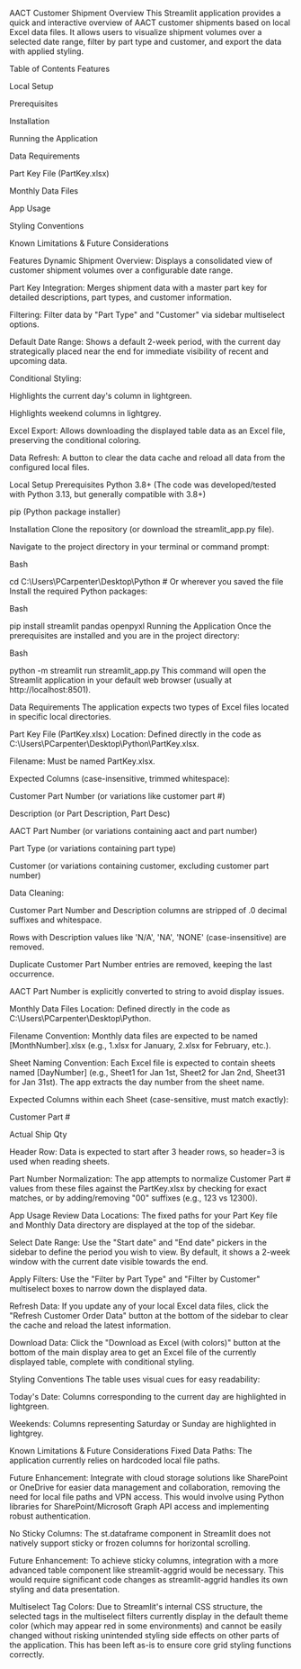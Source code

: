 AACT Customer Shipment Overview
This Streamlit application provides a quick and interactive overview of AACT customer shipments based on local Excel data files. It allows users to visualize shipment volumes over a selected date range, filter by part type and customer, and export the data with applied styling.

Table of Contents
Features

Local Setup

Prerequisites

Installation

Running the Application

Data Requirements

Part Key File (PartKey.xlsx)

Monthly Data Files

App Usage

Styling Conventions

Known Limitations & Future Considerations

Features
Dynamic Shipment Overview: Displays a consolidated view of customer shipment volumes over a configurable date range.

Part Key Integration: Merges shipment data with a master part key for detailed descriptions, part types, and customer information.

Filtering: Filter data by "Part Type" and "Customer" via sidebar multiselect options.

Default Date Range: Shows a default 2-week period, with the current day strategically placed near the end for immediate visibility of recent and upcoming data.

Conditional Styling:

Highlights the current day's column in lightgreen.

Highlights weekend columns in lightgrey.

Excel Export: Allows downloading the displayed table data as an Excel file, preserving the conditional coloring.

Data Refresh: A button to clear the data cache and reload all data from the configured local files.

Local Setup
Prerequisites
Python 3.8+ (The code was developed/tested with Python 3.13, but generally compatible with 3.8+)

pip (Python package installer)

Installation
Clone the repository (or download the streamlit_app.py file).

Navigate to the project directory in your terminal or command prompt:

Bash

cd C:\Users\PCarpenter\Desktop\Python # Or wherever you saved the file
Install the required Python packages:

Bash

pip install streamlit pandas openpyxl
Running the Application
Once the prerequisites are installed and you are in the project directory:

Bash

python -m streamlit run streamlit_app.py
This command will open the Streamlit application in your default web browser (usually at http://localhost:8501).

Data Requirements
The application expects two types of Excel files located in specific local directories.

Part Key File (PartKey.xlsx)
Location: Defined directly in the code as C:\Users\PCarpenter\Desktop\Python\PartKey.xlsx.

Filename: Must be named PartKey.xlsx.

Expected Columns (case-insensitive, trimmed whitespace):

Customer Part Number (or variations like customer part #)

Description (or Part Description, Part Desc)

AACT Part Number (or variations containing aact and part number)

Part Type (or variations containing part type)

Customer (or variations containing customer, excluding customer part number)

Data Cleaning:

Customer Part Number and Description columns are stripped of .0 decimal suffixes and whitespace.

Rows with Description values like 'N/A', 'NA', 'NONE' (case-insensitive) are removed.

Duplicate Customer Part Number entries are removed, keeping the last occurrence.

AACT Part Number is explicitly converted to string to avoid display issues.

Monthly Data Files
Location: Defined directly in the code as C:\Users\PCarpenter\Desktop\Python.

Filename Convention: Monthly data files are expected to be named [MonthNumber].xlsx (e.g., 1.xlsx for January, 2.xlsx for February, etc.).

Sheet Naming Convention: Each Excel file is expected to contain sheets named [DayNumber] (e.g., Sheet1 for Jan 1st, Sheet2 for Jan 2nd, Sheet31 for Jan 31st). The app extracts the day number from the sheet name.

Expected Columns within each Sheet (case-sensitive, must match exactly):

Customer Part #

Actual Ship Qty

Header Row: Data is expected to start after 3 header rows, so header=3 is used when reading sheets.

Part Number Normalization: The app attempts to normalize Customer Part # values from these files against the PartKey.xlsx by checking for exact matches, or by adding/removing "00" suffixes (e.g., 123 vs 12300).

App Usage
Review Data Locations: The fixed paths for your Part Key file and Monthly Data directory are displayed at the top of the sidebar.

Select Date Range: Use the "Start date" and "End date" pickers in the sidebar to define the period you wish to view. By default, it shows a 2-week window with the current date visible towards the end.

Apply Filters: Use the "Filter by Part Type" and "Filter by Customer" multiselect boxes to narrow down the displayed data.

Refresh Data: If you update any of your local Excel data files, click the "Refresh Customer Order Data" button at the bottom of the sidebar to clear the cache and reload the latest information.

Download Data: Click the "Download as Excel (with colors)" button at the bottom of the main display area to get an Excel file of the currently displayed table, complete with conditional styling.

Styling Conventions
The table uses visual cues for easy readability:

Today's Date: Columns corresponding to the current day are highlighted in lightgreen.

Weekends: Columns representing Saturday or Sunday are highlighted in lightgrey.

Known Limitations & Future Considerations
Fixed Data Paths: The application currently relies on hardcoded local file paths.

Future Enhancement: Integrate with cloud storage solutions like SharePoint or OneDrive for easier data management and collaboration, removing the need for local file paths and VPN access. This would involve using Python libraries for SharePoint/Microsoft Graph API access and implementing robust authentication.

No Sticky Columns: The st.dataframe component in Streamlit does not natively support sticky or frozen columns for horizontal scrolling.

Future Enhancement: To achieve sticky columns, integration with a more advanced table component like streamlit-aggrid would be necessary. This would require significant code changes as streamlit-aggrid handles its own styling and data presentation.

Multiselect Tag Colors: Due to Streamlit's internal CSS structure, the selected tags in the multiselect filters currently display in the default theme color (which may appear red in some environments) and cannot be easily changed without risking unintended styling side effects on other parts of the application. This has been left as-is to ensure core grid styling functions correctly.







